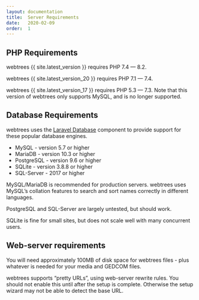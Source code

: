 ```yaml
---
layout: documentation
title:  Server Requirements
date:   2020-02-09
order:  1
---
```


## PHP Requirements

webtrees {{ site.latest_version }} requires PHP 7.4 — 8.2.

webtrees {{ site.latest_version_20 }} requires PHP 7.1 — 7.4.

webtrees {{ site.latest_version_17 }} requires PHP 5.3 — 7.3.
Note that this version of webtrees only supports MySQL, and is
no longer supported.

## Database Requirements

webtrees uses the [Laravel Database](https://laravel.com/docs/8.x/database) component to provide support for these
popular database engines.

* MySQL - version 5.7 or higher
* MariaDB - version 10.3 or higher
* PostgreSQL - version 9.6 or higher
* SQLite - version 3.8.8 or higher
* SQL-Server - 2017 or higher

MySQL/MariaDB is recommended for production servers.
webtrees uses MySQL’s collation features to search and sort names correctly
in different languages.

PostgreSQL and SQL-Server are largely untested, but should work.

SQLite is fine for small sites, but does not scale well with many concurrent users.

## Web-server requirements

You will need approximately 100MB of disk space for webtrees files - plus whatever
is needed for your media and GEDCOM files.

webtrees supports “pretty URLs”, using web-server rewrite rules.
You should not enable this until after the setup is complete.
Otherwise the setup wizard may not be able to detect the base URL.
